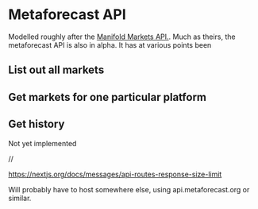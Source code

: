Metaforecast API
================

Modelled roughly after the [Manifold Markets API.](https://manifoldmarkets.notion.site/Manifold-Markets-API-5e7d0aef4dcf452bb04b319e178fabc5). Much as theirs, the metaforecast API is also in alpha. It has at various points been 

## List out all markets

## Get markets for one particular platform

## Get history

Not yet implemented


//


https://nextjs.org/docs/messages/api-routes-response-size-limit

Will probably have to host somewhere else, using api.metaforecast.org or similar.
